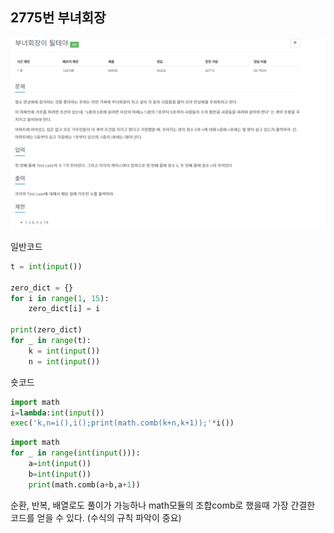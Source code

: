 ## 2775번 부녀회장

![question](mother.png)


일반코드
```python
t = int(input())

zero_dict = {}
for i in range(1, 15):
    zero_dict[i] = i

print(zero_dict)
for _ in range(t):
    k = int(input())
    n = int(input())
```


숏코드
```python
import math
i=lambda:int(input())
exec('k,n=i(),i();print(math.comb(k+n,k+1));'*i())
```

```python
import math
for _ in range(int(input())):
    a=int(input())
    b=int(input())
    print(math.comb(a+b,a+1))
```

순환, 반복, 배열로도 풀이가 가능하나 math모듈의
조합comb로 했을때 가장 간결한 코드를 얻을 수 있다.
(수식의 규칙 파악이 중요)
